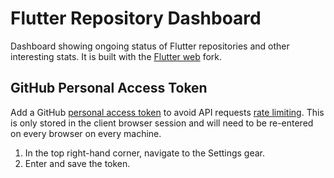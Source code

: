 # Flutter Repository Dashboard

Dashboard showing ongoing status of Flutter repositories and other interesting stats. It is built with the [Flutter web](https://github.com/flutter/flutter_web) fork.

## GitHub Personal Access Token

Add a GitHub [personal access token](https://help.github.com/en/articles/creating-a-personal-access-token-for-the-command-line) to avoid API requests [rate limiting](https://developer.github.com/v3/#rate-limiting). This is only stored in the client browser session and will need to be re-entered on every browser on every machine.

 1. In the top right-hand corner, navigate to the Settings gear.
 1. Enter and save the token.
